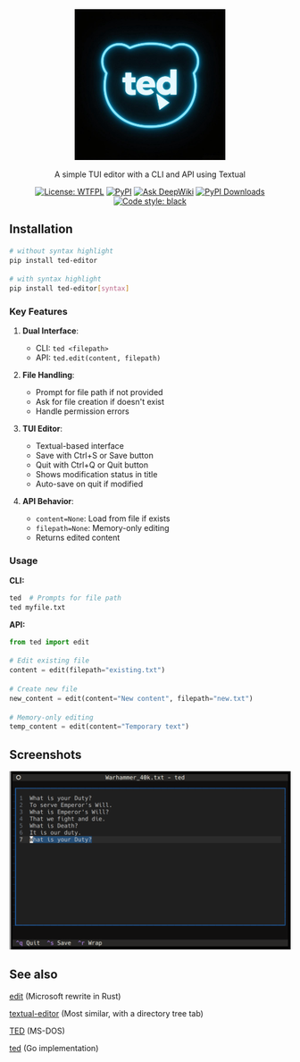 
<div align="center">

<!-- TODO: Add a screenshot -->
<!-- TODO: Make the text in ted logo partially selected, and put a cursor around the selected area, use monospace font for the text -->

<img src="https://raw.githubusercontent.com/james4ever0/ted/master/logo/ted-black.jpeg" alt="logo" width="270"/>

<p align="center">A simple TUI editor with a CLI and API using Textual</p>
<p align="center">
<a href="https://github.com/james4ever0/ted/blob/master/LICENSE"><img alt="License: WTFPL" src="https://img.shields.io/badge/license-UNLICENSE-green.svg?style=flat"></a>
<a href="https://pypi.org/project/ted-editor/"><img alt="PyPI" src="https://img.shields.io/pypi/v/ted-editor"></a>
<a href="https://deepwiki.com/James4Ever0/ted"><img src="https://deepwiki.com/badge.svg" alt="Ask DeepWiki"></a>
<a href="https://pepy.tech/projects/ted-editor"><img src="https://static.pepy.tech/badge/ted-editor" alt="PyPI Downloads"></a>
<a href="https://github.com/james4ever0/ted"><img alt="Code style: black" src="https://img.shields.io/badge/code%20style-black-000000.svg"></a>
</p>
</div>


## Installation
```bash
# without syntax highlight
pip install ted-editor

# with syntax highlight
pip install ted-editor[syntax]
```

### Key Features

1. **Dual Interface**:
   - CLI: `ted <filepath>`
   - API: `ted.edit(content, filepath)`

2. **File Handling**:
   - Prompt for file path if not provided
   - Ask for file creation if doesn't exist
   - Handle permission errors

3. **TUI Editor**:
   - Textual-based interface
   - Save with Ctrl+S or Save button
   - Quit with Ctrl+Q or Quit button
   - Shows modification status in title
   - Auto-save on quit if modified

4. **API Behavior**:
   - `content=None`: Load from file if exists
   - `filepath=None`: Memory-only editing
   - Returns edited content

### Usage

**CLI:**
```bash
ted  # Prompts for file path
ted myfile.txt
```

**API:**
```python
from ted import edit

# Edit existing file
content = edit(filepath="existing.txt")

# Create new file
new_content = edit(content="New content", filepath="new.txt")

# Memory-only editing
temp_content = edit(content="Temporary text")
```

## Screenshots

![Demo](https://raw.githubusercontent.com/james4ever0/ted/master/logo/demo.png)

## See also

[edit](https://github.com/microsoft/edit) (Microsoft rewrite in Rust)

[textual-editor](https://github.com/kyrlian/textual-editor) (Most similar, with a directory tree tab)

[TED](https://texteditors.org/cgi-bin/wiki.pl?TED) (MS-DOS)

[ted](https://github.com/robdelacruz/ted) (Go implementation)